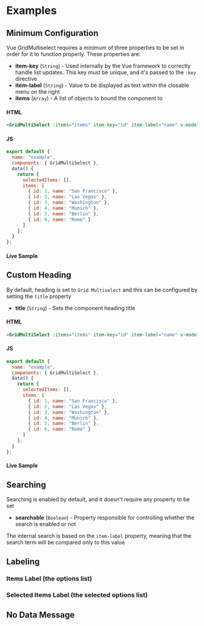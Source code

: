 # Examples

## Minimum Configuration

Vue GridMultiselect requires a minimum of three properties to be set in order for it to function properly. These properties are:

- __item-key__ (`String`) - Used internally by the Vue framework to correctly handle list updates. This key must be unique, and it's passed to the `:key` directive
- __item-label__ (`String`) - Value to be displayed as text within the closable menu on the right
- __items__ (`Array`) - A list of objects to bound the component to

#### HTML

```html
<GridMultiSelect :items="items" item-key="id" item-label="name" v-model="selectedItems" />
```

#### JS

```js
export default {
  name: "example",
  components: { GridMultiSelect },
  data() {
    return {
	  selectedItems: [],
      items: [
		{ id: 1, name: "San Francisco" },
        { id: 2, name: "Las Vegas" },
        { id: 3, name: "Washington" },
        { id: 4, name: "Munich" },
        { id: 5, name: "Berlin" },
        { id: 6, name: "Rome" }
      ]
    };
  }
};
```

#### Live Sample

<MinConfiguration />

## Custom Heading

By default, heading is set to `Grid Multiselect` and this can be configured by setting the `title` property

- __title__ (`String`) - Sets the component heading title

#### HTML

```html
<GridMultiSelect :items="items" item-key="id" item-label="name" v-model="selectedItem" title="Cities" />
```

#### JS

```js
export default {
  name: "example",
  components: { GridMultiSelect },
  data() {
    return {
	  selectedItems: [],
      items: [
		{ id: 1, name: "San Francisco" },
        { id: 2, name: "Las Vegas" },
        { id: 3, name: "Washington" },
        { id: 4, name: "Munich" },
        { id: 5, name: "Berlin" },
        { id: 6, name: "Rome" }
      ]
    };
  }
};
```
#### Live Sample

<CustomHeading />

## Searching

Searching is enabled by default, and it doesn't require any property to be set

- __searchable__ (`Boolean`) - Property responsible for controlling whether the search is enabled or not

The internal search is based on the `item-label` property, meaning that the search term will be compared only to this value

## Labeling

### Items Label (the options list)

### Selected Items Label (the selected options list)

## No Data Message